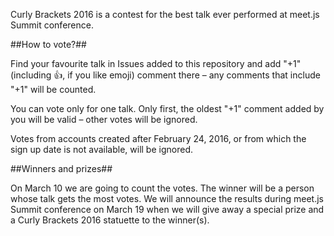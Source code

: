 Curly Brackets 2016 is a contest for the best talk ever performed at meet.js Summit conference.

##How to vote?##

Find your favourite talk in Issues added to this repository and add "+1" (including :+1:, if you like emoji) comment there – any comments that include "+1" will be counted. 

You can vote only for one talk. Only first, the oldest "+1" comment added by you will be valid – other votes will be ignored.

Votes from accounts created after February 24, 2016, or from which the sign up date is not available, will be ignored.

##Winners and prizes##

On March 10 we are going to count the votes. The winner will be a person whose talk gets the most votes. We will announce the results during meet.js Summit conference on March 19 when we will give away a special prize and a Curly Brackets 2016 statuette to the winner(s).
